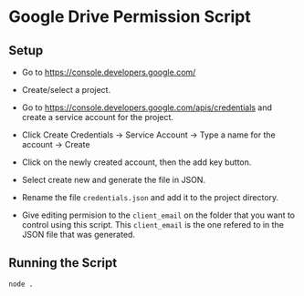 # Google Drive Permission Script

## Setup

- Go to https://console.developers.google.com/

- Create/select a project.

- Go to https://console.developers.google.com/apis/credentials and create a service account for the project.

- Click Create Credentials -> Service Account -> Type a name for the account -> Create

- Click on the newly created account, then the add key button.

- Select create new and generate the file in JSON.

- Rename the file `credentials.json` and add it to the project directory.

- Give editing permision to the `client_email` on the folder that you want to control using this script. This `client_email` is the one refered to in the JSON file that was generated.

## Running the Script

```bash
node .
```
